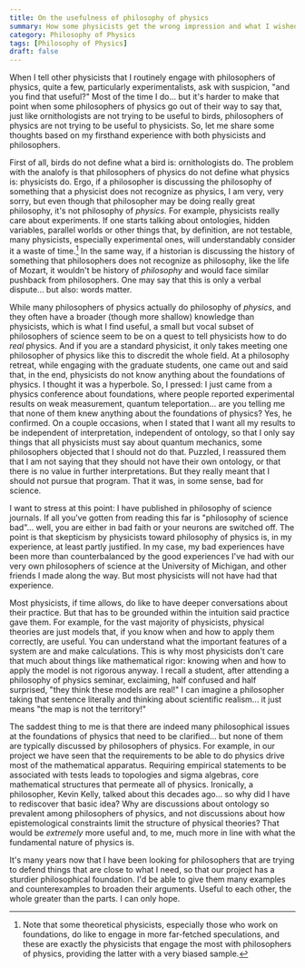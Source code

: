 ```yaml
---
title: On the usefulness of philosophy of physics
summary: How some physicists get the wrong impression and what I wished philosophers discussed
category: Philosophy of Physics
tags: [Philosophy of Physics]
draft: false
---
```


When I tell other physicists that I routinely engage with philosophers of physics, quite a few, particularly experimentalists, ask with suspicion, "and you find that useful?" Most of the time I do... but it's harder to make that point when some philosophers of physics go out of their way to say that, just like ornithologists are not trying to be useful to birds, philosophers of physics are not trying to be useful to physicists. So, let me share some thoughts based on my firsthand experience with both physicists and philosophers.

First of all, birds do not define what a bird is: ornithologists do. The problem with the analofy is that philosophers of physics do not define what physics is: physicists do. Ergo, if a philosopher is discussing the philosophy of something that a physicist does not recognize as physics, I am very, very sorry, but even though that philosopher may be doing really great philosophy, it's not philosophy of *physics*. For example, physicists really care about experiments. If one starts talking about ontologies, hidden variables, parallel worlds or other things that, by definition, are not testable, many physicists, especially experimental ones, will understandably consider it a waste of time.[^1] In the same way, if a historian is discussing the history of something that philosophers does not recognize as philosophy, like the life of Mozart, it wouldn't be history of *philosophy* and would face similar pushback from philosophers. One may say that this is only a verbal dispute... but also: words matter.

While many philosophers of physics actually do philosophy of *physics*, and they often have a broader (though more shallow) knowledge than physicists, which is what I find useful, a small but vocal subset of philosophers of science seem to be on a quest to tell physicists how to do *real* physics. And if you are a standard physicist, it only takes meeting one philosopher of physics like this to discredit the whole field. At a philosophy retreat, while engaging with the graduate students, one came out and said that, in the end, physicists do not know anything about the foundations of physics. I thought it was a hyperbole. So, I pressed: I just came from a physics conference about foundations, where people reported experimental results on weak measurement, quantum teleportation... are you telling me that none of them knew anything about the foundations of physics? Yes, he confirmed. On a couple occasions, when I stated that I want all my results to be independent of interpretation, independent of ontology, so that I only say things that all physicists must say about quantum mechanics, some philosophers objected that I should not do that. Puzzled, I reassured them that I am not saying that they should not have their own ontology, or that there is no value in further interpretations. But they really meant that I should not pursue that program. That it was, in some sense, bad for science.

I want to stress at this point: I have published in philosophy of science journals. If all you've gotten from reading this far is "philosophy of science bad"... well, you are either in bad faith or your neurons are switched off. The point is that skepticism by physicists toward philosophy of physics is, in my experience, at least partly justified. In my case, my bad experiences have been more than counterbalanced by the good experiences I've had with our very own philosophers of science at the University of Michigan, and other friends I made along the way. But most physicists will not have had that experience.

Most physicists, if time allows, do like to have deeper conversations about their practice. But that has to be grounded within the intuition said practice gave them. For example, for the vast majority of physicists, physical theories are just models that, if you know when and how to apply them correctly, are useful. You can understand what the important features of a system are and make calculations. This is why most physicists don't care that much about things like mathematical rigor: knowing when and how to apply the model is not rigorous anyway. I recall a student, after attending a philosophy of physics seminar, exclaiming, half confused and half surprised, "they think these models are real!" I can imagine a philosopher taking that sentence literally and thinking about scientific realism... it just means "the map is not the territory!"

The saddest thing to me is that there are indeed many philosophical issues at the foundations of physics that need to be clarified... but none of them are typically discussed by philosophers of physics. For example, in our project we have seen that the requirements to be able to do physics drive most of the mathematical apparatus. Requiring empirical statements to be associated with tests leads to topologies and sigma algebras, core mathematical structures that permeate all of physics. Ironically, a philosopher, Kevin Kelly, talked about this decades ago... so why did I have to rediscover that basic idea? Why are discussions about ontology so prevalent among philosophers of physics, and not discussions about how epistemological constraints limit the structure of physical theories? That would be *extremely* more useful and, to me, much more in line with what the fundamental nature of physics is.

It's many years now that I have been looking for philosophers that are trying to defend things that are close to what I need, so that our project has a sturdier philosophical foundation. I'd be able to give them many examples and counterexamples to broaden their arguments. Useful to each other, the whole greater than the parts. I can only hope.

[^1]: Note that some theoretical physicists, especially those who work on foundations, do like to engage in more far-fetched speculations, and these are exactly the physicists that engage the most with philosophers of physics, providing the latter with a very biased sample.